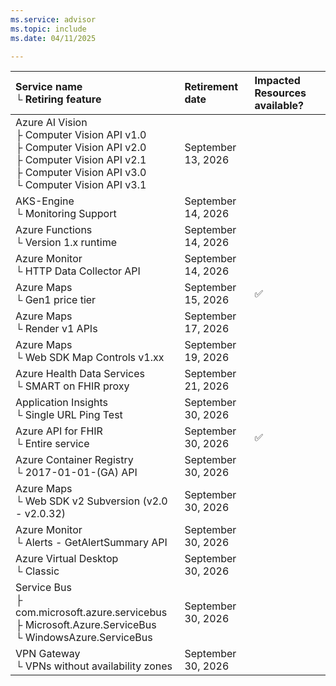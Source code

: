 ```yaml
---
ms.service: advisor
ms.topic: include
ms.date: 04/11/2025

---
```


| Service name <br />&#9492; Retiring feature | Retirement date | Impacted Resources available? |
|:--- |:--- |:--- |
| Azure AI Vision <br />&#9500; Computer Vision API v1.0 <br />&#9500; Computer Vision API v2.0 <br />&#9500; Computer Vision API v2.1 <br />&#9500; Computer Vision API v3.0 <br />&#9492; Computer Vision API v3.1 | September 13, 2026 |  |
| AKS-Engine <br />&#9492; Monitoring Support | September 14, 2026 |  |
| Azure Functions <br />&#9492; Version 1.x runtime | September 14, 2026 |  |
| Azure Monitor <br />&#9492; HTTP Data Collector API | September 14, 2026 |  |
| Azure Maps <br />&#9492; Gen1 price tier | September 15, 2026 | :white_check_mark: |
| Azure Maps <br />&#9492; Render v1 APIs | September 17, 2026 |  |
| Azure Maps <br />&#9492; Web SDK Map Controls v1.xx | September 19, 2026 |  |
| Azure Health Data Services <br />&#9492; SMART on FHIR proxy | September 21, 2026 |  |
| Application Insights <br />&#9492; Single URL Ping Test | September 30, 2026 |  |
| Azure API for FHIR <br />&#9492; Entire service | September 30, 2026 | :white_check_mark: |
| Azure Container Registry <br />&#9492; 2017-01-01-(GA) API | September 30, 2026 |  |
| Azure Maps <br />&#9492; Web SDK v2 Subversion (v2.0 - v2.0.32) | September 30, 2026 |  |
| Azure Monitor <br />&#9492; Alerts - GetAlertSummary API | September 30, 2026 |  |
| Azure Virtual Desktop <br />&#9492; Classic | September 30, 2026 |  |
| Service Bus <br />&#9500; com.microsoft.azure.servicebus <br />&#9500; Microsoft.Azure.ServiceBus <br />&#9492; WindowsAzure.ServiceBus | September 30, 2026 |  |
| VPN Gateway <br />&#9492; VPNs without availability zones | September 30, 2026 |  |
